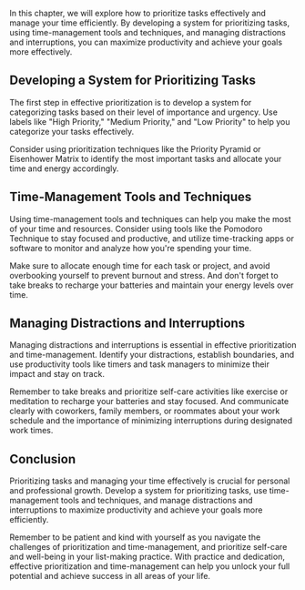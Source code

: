 
In this chapter, we will explore how to prioritize tasks effectively and manage your time efficiently. By developing a system for prioritizing tasks, using time-management tools and techniques, and managing distractions and interruptions, you can maximize productivity and achieve your goals more effectively.

Developing a System for Prioritizing Tasks
------------------------------------------

The first step in effective prioritization is to develop a system for categorizing tasks based on their level of importance and urgency. Use labels like "High Priority," "Medium Priority," and "Low Priority" to help you categorize your tasks effectively.

Consider using prioritization techniques like the Priority Pyramid or Eisenhower Matrix to identify the most important tasks and allocate your time and energy accordingly.

Time-Management Tools and Techniques
------------------------------------

Using time-management tools and techniques can help you make the most of your time and resources. Consider using tools like the Pomodoro Technique to stay focused and productive, and utilize time-tracking apps or software to monitor and analyze how you're spending your time.

Make sure to allocate enough time for each task or project, and avoid overbooking yourself to prevent burnout and stress. And don't forget to take breaks to recharge your batteries and maintain your energy levels over time.

Managing Distractions and Interruptions
---------------------------------------

Managing distractions and interruptions is essential in effective prioritization and time-management. Identify your distractions, establish boundaries, and use productivity tools like timers and task managers to minimize their impact and stay on track.

Remember to take breaks and prioritize self-care activities like exercise or meditation to recharge your batteries and stay focused. And communicate clearly with coworkers, family members, or roommates about your work schedule and the importance of minimizing interruptions during designated work times.

Conclusion
----------

Prioritizing tasks and managing your time effectively is crucial for personal and professional growth. Develop a system for prioritizing tasks, use time-management tools and techniques, and manage distractions and interruptions to maximize productivity and achieve your goals more efficiently.

Remember to be patient and kind with yourself as you navigate the challenges of prioritization and time-management, and prioritize self-care and well-being in your list-making practice. With practice and dedication, effective prioritization and time-management can help you unlock your full potential and achieve success in all areas of your life.
